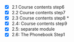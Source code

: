 - [x] 2.1 Course contents step6
- [x] 2.2 Course contents step7
- [x] 2.3 Course contents step8 *
- [x] 2.4: Course contents step9
- [x] 2.5: separate module
- [x] 2.6: The Phonebook Step1